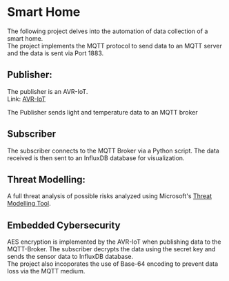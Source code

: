 # Smart Home
The following project delves into the automation of data collection of a smart home. <br />
The project implements the MQTT protocol to send data to an MQTT server and the data is sent via Port 1883.

## Publisher:
The publisher is an AVR-IoT. <br />
Link: [AVR-IoT](https://www.microchip.com/en-us/development-tool/AC164160)<br />

The Publisher sends light and temperature data to an MQTT broker

## Subscriber
The subscriber connects to the MQTT Broker via a Python script. The data received is then sent to an InfluxDB database for visualization. <br />

## Threat Modelling:
A full threat analysis of possible risks analyzed using Microsoft's [Threat Modelling Tool](https://www.microsoft.com/en-us/securityengineering/sdl/threatmodeling).

## Embedded Cybersecurity
AES encryption is implemented by the AVR-IoT when publishing data to the MQTT-Broker. The subscriber decrypts the data using the secret key and sends the sensor data to InfluxDB database. <br />
The project also incoporates the use of Base-64 encoding to prevent data loss via the MQTT medium.